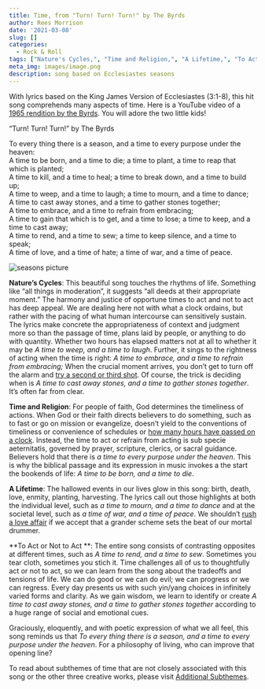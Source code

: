 ```yaml
---
title: Time, from "Turn! Turn! Turn!" by The Byrds
author: Rees Morrison
date: '2021-03-08'
slug: []
categories:
  - Rock & Roll
tags: ["Nature's Cycles,", "Time and Religion,", "A Lifetime,", "To Act or Not to Act",]
meta_img: images/image.png
description: song based on Ecclesiastes seasons
---
```


With lyrics based on the King James Version of Ecclesiastes (3:1-8), this hit song comprehends many aspects of time.  Here is a YouTube video of a [1965 rendition by the Byrds](https://www.youtube.com/watch?v=eiprqeaydik). You will adore the two little kids!

“Turn! Turn! Turn!” by The Byrds

To every thing there is a season, and a time to every purpose under the heaven:  
A time to be born, and a time to die; a time to plant, a time to reap that which is planted;  
A time to kill, and a time to heal; a time to break down, and a time to build up;  
A time to weep, and a time to laugh; a time to mourn, and a time to dance;  
A time to cast away stones, and a time to gather stones together;  
A time to embrace, and a time to refrain from embracing;  
A time to gain that which is to get, and a time to lose; a time to keep, and a time to cast away;  
A time to rend, and a time to sew; a time to keep silence, and a time to speak;  
A time of love, and a time of hate; a time of war, and a time of peace.  



![seasons picture](/media/TimeTurnSeasons.jpg) 


**Nature’s Cycles**:  This beautiful song touches the rhythms of life.  Something like “all things in moderation”, it suggests “all deeds at their appropriate moment.”  The harmony and justice of opportune times to act and not to act has deep appeal.  We are dealing here not with what a clock ordains, but rather with the pacing of what human intercourse can sensitively sustain.  The lyrics make concrete the appropriateness of context and judgment more so than the passage of time, plans laid by people, or anything to do with quantity.  Whether two hours has elapsed matters not at all to whether it may be *A time to weep, and a time to laugh*.  Further, it sings to the rightness of acting when the time is right: *A time to embrace, and a time to refrain from embracing;*  When the crucial moment arrives, you don’t get to turn off the alarm and [try a second or third shot](https://themesfromart.com/blog/2021-03-08-time-from-groundhog-day-starring-bill-murray/timegroundhog/).  Of course, the trick is deciding when is *A time to cast away stones, and a time to gather stones together*.  It’s often far from clear.

**Time and Religion**:  For people of faith, God determines the timeliness of actions.  When God or their faith directs believers to do something, such as to fast or go on mission or evangelize, doesn’t yield to the conventions of timeliness or convenience of schedules or [how many hours have passed on a clock](https://themesfromart.com/blog/2021-03-08-time-from-the-bellili-family-by-edgar-degas/timebellili/).  Instead, the time to act or refrain from acting is sub specie aeternitatis, governed by prayer, scripture, clerics, or sacral guidance.  Believers hold that there is *a time to every purpose under the heaven*.  This is why the biblical passage and its expression in music invokes a the start the bookends of life: *A time to be born, and a time to die*.

**A Lifetime**:  The hallowed events in our lives glow in this song: birth, death, love, enmity, planting, harvesting.  The lyrics call out those highlights at both the individual level, such as *a time to mourn, and a time to dance* and at the societal level, such as *a time of war, and a time of peace*.  We shouldn’t [rush a love affair](http://bit.ly/3rDgShS) if we accept that a grander scheme sets the beat of our mortal drummer.

**To Act or Not to Act **:   The entire song consists of contrasting opposites at different times, such as *A time to rend, and a time to sew*.   Sometimes you tear cloth, sometimes you stich it.  Time challenges all of us to thoughtfully act or not to act, so we can learn from the song about the tradeoffs and tensions of life.  We can do good or we can do evil; we can progress or we can regress.  Every day  presents us with such yin/yang choices in infinitely varied forms and clarity.  As we gain wisdom, we learn to identify or create *A time to cast away stones, and a time to gather stones together* according to a huge range of social and emotional cues.


Graciously, eloquently, and with poetic expression of what we all feel, this song reminds us that *To every thing there is a season, and a time to every purpose under the heaven*.  For a philosophy of living, who can improve that opening line?


To read about subthemes of time that are not closely associated with this song or the other three creative works, please visit [Additional Subthemes](https://themesfromart.com/blog/2021-03-09-time-additional/timeadditional/).
